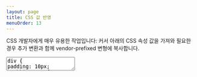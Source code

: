 ```yaml
---
layout: page
title: CSS 값 반영
menuOrder: 13
---
```


CSS 개발자에게 매우 유용한 작업입니다: 커서 아래의 CSS 속성 값을 가져와 필요한 경우 추가 변환과 함께 vendor-prefixed 변형에 복사합니다.
<textarea class="movie-def">
div {
padding: 10px;
-webkit-transform: rotate(|45deg);
-moz-transform: rotate(45deg);
-ms-transform: rotate(45deg);
-o-transform: rotate(45deg);
transform: rotate(45deg);
}
@@@
tooltip: Modify value of CSS property
wait: 500
run: {command: 'delCharAfter', times: 2}
wait: 500
type: 50
wait: 1000
tooltip: {text: 'Run “Reflect CSS Value” action to copy current value to all its vendor-prefixed variants', wait: 6000}
run: emmet.reflect_css_value ::: “Reflect CSS Value” (Cmd-B)
@@@
mode: text/css
</textarea>
